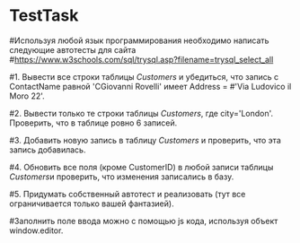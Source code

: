 # TestTask
#Используя любой язык программирования необходимо написать следующие автотесты для сайта #https://www.w3schools.com/sql/trysql.asp?filename=trysql_select_all

#1. Вывести все строки таблицы *Customers* и убедиться, что запись с ContactName равной 'СGiovanni Rovelli' имеет Address = #'Via Ludovico il Moro 22'.

#2. Вывести только те строки таблицы *Customers*, где city='London'. Проверить, что в таблице ровно 6 записей.

#3. Добавить новую запись в таблицу *Customers* и проверить, что эта запись добавилась.

#4. Обновить все поля (кроме CustomerID) в любой записи таблицы *Customers*и проверить, что изменения записались в базу.

#5. Придумать собственный автотест и реализовать (тут все ограничивается только вашей фантазией).

#Заполнить поле ввода можно с помощью js кода, используя объект window.editor.
